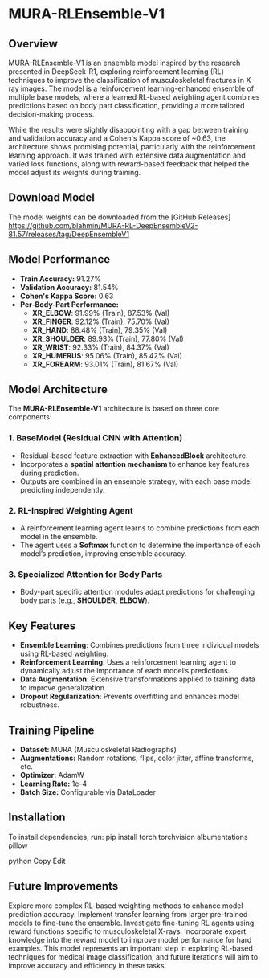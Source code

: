 # MURA-RLEnsemble-V1

## Overview  
MURA-RLEnsemble-V1 is an ensemble model inspired by the research presented in DeepSeek-R1, exploring reinforcement learning (RL) techniques to improve the classification of musculoskeletal fractures in X-ray images. The model is a reinforcement learning-enhanced ensemble of multiple base models, where a learned RL-based weighting agent combines predictions based on body part classification, providing a more tailored decision-making process.

While the results were slightly disappointing with a gap between training and validation accuracy and a Cohen's Kappa score of ~0.63, the architecture shows promising potential, particularly with the reinforcement learning approach. It was trained with extensive data augmentation and varied loss functions, along with reward-based feedback that helped the model adjust its weights during training.

## Download Model
The model weights can be downloaded from the [GitHub Releases] https://github.com/blahmin/MURA-RL-DeepEnsembleV2-81.57/releases/tag/DeepEnsembleV1  

## Model Performance  
- **Train Accuracy:** 91.27%  
- **Validation Accuracy:** 81.54%  
- **Cohen's Kappa Score:** 0.63  
- **Per-Body-Part Performance:**  
  - **XR_ELBOW**: 91.99% (Train), 87.53% (Val)  
  - **XR_FINGER**: 92.12% (Train), 75.70% (Val)  
  - **XR_HAND**: 88.48% (Train), 79.35% (Val)  
  - **XR_SHOULDER**: 89.93% (Train), 77.80% (Val)  
  - **XR_WRIST**: 92.33% (Train), 84.37% (Val)  
  - **XR_HUMERUS**: 95.06% (Train), 85.42% (Val)  
  - **XR_FOREARM**: 93.01% (Train), 81.67% (Val)  

## Model Architecture  
The **MURA-RLEnsemble-V1** architecture is based on three core components:  

### **1. BaseModel (Residual CNN with Attention)**
- Residual-based feature extraction with **EnhancedBlock** architecture.
- Incorporates a **spatial attention mechanism** to enhance key features during prediction.
- Outputs are combined in an ensemble strategy, with each base model predicting independently.

### **2. RL-Inspired Weighting Agent**
- A reinforcement learning agent learns to combine predictions from each model in the ensemble.
- The agent uses a **Softmax** function to determine the importance of each model’s prediction, improving ensemble accuracy.

### **3. Specialized Attention for Body Parts**
- Body-part specific attention modules adapt predictions for challenging body parts (e.g., **SHOULDER**, **ELBOW**).

## Key Features  
- **Ensemble Learning**: Combines predictions from three individual models using RL-based weighting.
- **Reinforcement Learning**: Uses a reinforcement learning agent to dynamically adjust the importance of each model’s predictions.
- **Data Augmentation**: Extensive transformations applied to training data to improve generalization.
- **Dropout Regularization**: Prevents overfitting and enhances model robustness.
  
## Training Pipeline  
- **Dataset:** MURA (Musculoskeletal Radiographs)  
- **Augmentations:** Random rotations, flips, color jitter, affine transforms, etc.  
- **Optimizer:** AdamW  
- **Learning Rate:** 1e-4  
- **Batch Size:** Configurable via DataLoader  

## Installation  
To install dependencies, run:
pip install torch torchvision albumentations pillow

python
Copy
Edit


## Future Improvements
Explore more complex RL-based weighting methods to enhance model prediction accuracy.
Implement transfer learning from larger pre-trained models to fine-tune the ensemble.
Investigate fine-tuning RL agents using reward functions specific to musculoskeletal X-rays.
Incorporate expert knowledge into the reward model to improve model performance for hard examples.
This model represents an important step in exploring RL-based techniques for medical image classification, and future iterations will aim to improve accuracy and efficiency in these tasks.
